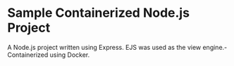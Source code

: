 # Sample Containerized Node.js Project

A Node.js project written using Express. EJS was used as the view engine.- Containerized using Docker.

